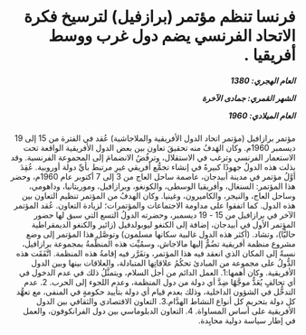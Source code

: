 <h1 dir="rtl">فرنسا تنظم مؤتمر (برازفيل) لترسيخ فكرة الاتحاد الفرنسي يضم دول غرب ووسط أفريقيا .</h1>

<h5 dir="rtl">العام الهجري:  1380

الشهر القمري: جمادى الآخرة

العام الميلادي: 1960</h5>

<p dir="rtl">مؤتمر برازافيل (مؤتمر اتحاد الدول الأفريقية والملاجاشية) عُقد في الفترة من 15 إلى 19 ديسمبر 1960م. وكان الهَدفُ منه تحقيقَ تعاون بين بعض الدول الأفريقية الواقعة تحت الاستعمار الفرنسي وترغب في الاستقلال، وترفُضُ الانضمامَ إلى المجموعة الفرنسية. وقد بذلت هذه الدولُ جهودًا كبيرةً في إنشاء تجمُّع أفريقي غيرِ مرتبط بأيِّ دولة أوروبية. عُقِدَ أوَّلُ مؤتمر في مدينة أبيدجان، عاصمة ساحل العاج من 3 إلى 7 أكتوبر عام 1960م، وحضر هذا المؤتمر: السنغال، وأفريقيا الوسطى، والكونغو، وبرازافيل، وموريتانيا، وداهومي، وساحل العاج، والنيجر، والكاميرون، وغينيا. وكان الهدفُ من المؤتمر تنظيم التعاون بين هذه الدول. كما اتفقوا على مداومة الاجتماعات والمؤتمرات؛ لزيادة التعاون. عُقد المؤتمر الآخر في برازافيل من 15 - 19 ديسمبر، وحضرته الدولُ التسع التي سبق لها حضور المؤتمر الأول في أبيدجان، إضافة إلى الكنغو ليوبولدفيل (زائير والكنغو الديمقراطية حاليًّا)، وتشاد. (أكثر هذه الدول غالبية سكانها مسلمون) وتوصَّل هذا المؤتمر إلى وضع مشروع منظمة أفريقية تضُمُّ إليها مالاجاش، وسمُيِّت هذه المنظَّمةُ بمجموعة برازافيل، نسبةً إلى المكان الذي انعقد فيه هذا المؤتمر، وتقَرَّر فيه إقامةُ هذه المنظمة. اتَّفَقَت هذه الدُّولُ على مجموعة من المبادئ تحكُمُ علاقاتِها المتبادلة، والعلاقات بينها وبين الدول الأفريقية. وكان أهمها:1. العمل الدائم من أجل السلام، ويتمثَّلُ ذلك في عدم الدخول في أي تحالفٍ يُعَدُّ موجَّهًا ضِدَّ أي دولة من دول المنظمة، وعدم اللجوء إلى الحرب. 2. عدم التدخُّل في الشؤون الداخلية، وذلك بعدم قيام أي دولة بتأييد حكومةٍ في المنفى، مع تعهُّد كل دولة بتحريم كل أنواع النشاط الهدَّام.3. التعاون الاقتصادي والثقافي بين الدول الأفريقية على أساس المساواة. 4. التعاون الدبلوماسي بين دول الفرانكوفون، والعمل في إطار سياسة دولية محايِدة.</p></br>
